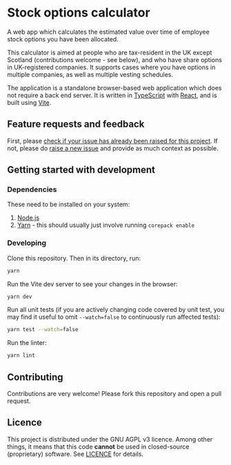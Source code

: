 # Stock options calculator

A web app which calculates the estimated value over time of employee stock
options you have been allocated.

This calculator is aimed at people who are tax-resident in the UK except
Scotland (contributions welcome - see below), and who have share options in
UK-registered companies. It supports cases where you have options in multiple
companies, as well as multiple vesting schedules.

<!-- TODO: add URL of deployed website -->

<!-- TODO: add screenshots -->

The application is a standalone browser-based web application which does not
require a back end server. It is written in
[TypeScript](https://www.typescriptlang.org/) with [React](https://react.dev/),
and is built using [Vite](https://vitejs.dev/).

## Feature requests and feedback

First, please
[check if your issue has already been raised for this project](https://github.com/mauriceyap/stock-options-calculator/issues). If not, please do
[raise a new issue](https://github.com/mauriceyap/stock-options-calculator/issues/new/choose)
and provide as much context as possible.

## Getting started with development

### Dependencies

These need to be installed on your system:

1. [Node.js](https://nodejs.org/en/download/package-manager)
1. [Yarn](https://yarnpkg.com/getting-started/install) - this should usually
   just involve running `corepack enable`

### Developing

Clone this repository. Then in its directory, run:

```bash
yarn
```

Run the Vite dev server to see your changes in the browser:

```bash
yarn dev
```

Run all unit tests (if you are actively changing code covered by unit test, you
may find it useful to omit `--watch=false` to continuously run affected tests):

```bash
yarn test --watch=false
```

Run the linter:

```bash
yarn lint
```

## Contributing

Contributions are very welcome! Please fork this repository and open a pull
request.

## Licence

This project is distributed under the GNU AGPL v3 licence. Among other things,
it means that this code **cannot** be used in closed-source (proprietary)
software. See [LICENCE](LICENCE) for details.
